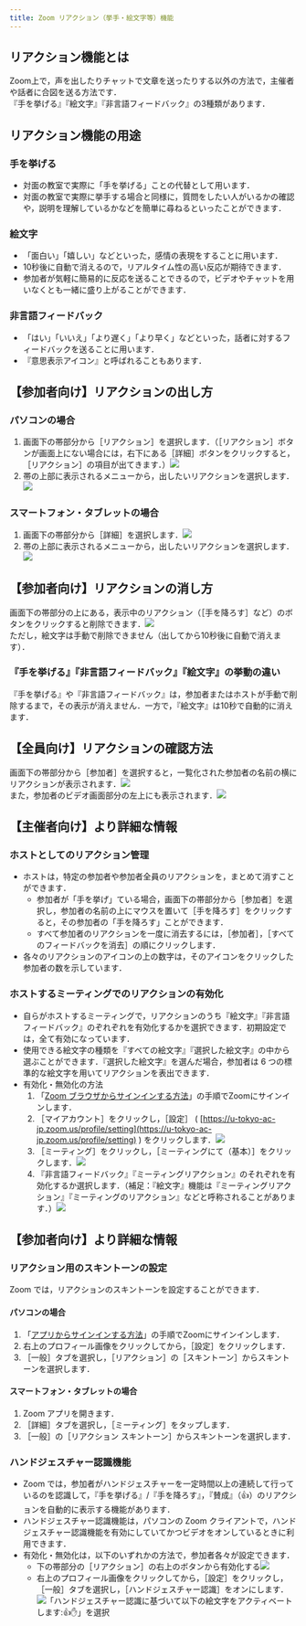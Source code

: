 ```yaml
---
title: Zoom リアクション（挙手・絵文字等）機能
---
```


## リアクション機能とは

Zoom上で，声を出したりチャットで文章を送ったりする以外の方法で，主催者や話者に合図を送る方法です．  
『手を挙げる』『絵文字』『非言語フィードバック』の3種類があります．


## リアクション機能の用途

### 手を挙げる
  - 対面の教室で実際に「手を挙げる」ことの代替として用います．
  - 対面の教室で実際に挙手する場合と同様に，質問をしたい人がいるかの確認や，説明を理解しているかなどを簡単に尋ねるといったことができます．

### 絵文字
  - 「面白い」「嬉しい」などといった，感情の表現をすることに用います．
  - 10秒後に自動で消えるので，リアルタイム性の高い反応が期待できます．
  - 参加者が気軽に簡易的に反応を送ることできるので，ビデオやチャットを用いなくとも一緒に盛り上がることができます．

### 非言語フィードバック
  - 「はい」「いいえ」「より遅く」「より早く」などといった，話者に対するフィードバックを送ることに用います．
  - 『意思表示アイコン』と呼ばれることもあります．


## 【参加者向け】リアクションの出し方

### パソコンの場合  
1. 画面下の帯部分から［リアクション］を選択します．（［リアクション］ボタンが画面上にない場合には，右下にある［詳細］ボタンをクリックすると，［リアクション］の項目が出てきます．）![](1.png)  
2. 帯の上部に表示されるメニューから，出したいリアクションを選択します．![](2.png)  

### スマートフォン・タブレットの場合
1. 画面下の帯部分から［詳細］を選択します．![](3.png)  
2. 帯の上部に表示されるメニューから，出したいリアクションを選択します．![](4.png)  


## 【参加者向け】リアクションの消し方
画面下の帯部分の上にある，表示中のリアクション（［手を降ろす］など）のボタンをクリックすると削除できます．![](5.png)  
ただし，絵文字は手動で削除できません（出してから10秒後に自動で消えます）．

### 『手を挙げる』『非言語フィードバック』『絵文字』の挙動の違い
『手を挙げる』や『非言語フィードバック』は，参加者またはホストが手動で削除するまで，その表示が消えません．一方で，『絵文字』は10秒で自動的に消えます．


## 【全員向け】リアクションの確認方法
画面下の帯部分から［参加者］を選択すると，一覧化された参加者の名前の横にリアクションが表示されます．![](6.png)  
また，参加者のビデオ画面部分の左上にも表示されます．![](7.png)  


## 【主催者向け】より詳細な情報

### ホストとしてのリアクション管理
  - ホストは，特定の参加者や参加者全員のリアクションを，まとめて消すことができます．
    - 参加者が「手を挙げ」ている場合，画面下の帯部分から［参加者］を選択し，参加者の名前の上にマウスを置いて［手を降ろす］をクリックすると，その参加者の「手を降ろす」ことができます．
    - すべて参加者のリアクションを一度に消去するには，［参加者］，［すべてのフィードバックを消去］の順にクリックします．
  - 各々のリアクションのアイコンの上の数字は，そのアイコンをクリックした参加者の数を示しています．


### ホストするミーティングでのリアクションの有効化
  - 自らがホストするミーティングで，リアクションのうち『絵文字』『非言語フィードバック』のぞれぞれを有効化するかを選択できます．初期設定では，全て有効になっています．
  - 使用できる絵文字の種類を『すべての絵文字』『選択した絵文字』の中から選ぶことができます．『選択した絵文字』を選んだ場合，参加者は 6 つの標準的な絵文字を用いてリアクションを表出できます．
  - 有効化・無効化の方法  
    1. 「[Zoom ブラウザからサインインする方法](https://utelecon.adm.u-tokyo.ac.jp/zoom/signin/#browser)」の手順でZoomにサインインします．  
    2. ［マイアカウント］をクリックし，［設定］ ( [https://u-tokyo-ac-jp.zoom.us/profile/setting](https://u-tokyo-ac-jp.zoom.us/profile/setting) ) をクリックします．![](8.png)
    3. ［ミーティング］をクリックし，［ミーティングにて（基本）］をクリックします．![](9.png)
    4. 『非言語フィードバック』『ミーティングリアクション』のそれぞれを有効化するか選択します．（補足：『絵文字』機能は『ミーティングリアクション』『ミーティングのリアクション』などと呼称されることがあります．）![](10.png)


## 【参加者向け】より詳細な情報

### リアクション用のスキントーンの設定
Zoom では，リアクションのスキントーンを設定することができます．

#### パソコンの場合
1. 「[アプリからサインインする方法](https://utelecon.adm.u-tokyo.ac.jp/zoom/signin/#app)」の手順でZoomにサインインします．  
2. 右上のプロフィール画像をクリックしてから，［設定］をクリックします．
3. ［一般］タブを選択し，［リアクション］の［スキントーン］からスキントーンを選択します． 

#### スマートフォン・タブレットの場合
1. Zoom アプリを開きます．
2. ［詳細］タブを選択し，［ミーティング］をタップします．
3. ［一般］の［リアクション スキントーン］からスキントーンを選択します．

### ハンドジェスチャー認識機能
 - Zoom では，参加者がハンドジェスチャーを一定時間以上の連続して行っているのを認識して，『手を挙げる』/『手を降ろす』，『賛成』（👍）のリアクションを自動的に表示する機能があります．  
 - ハンドジェスチャー認識機能は，パソコンの Zoom クライアントで，ハンドジェスチャー認識機能を有効にしていてかつビデオをオンしているときに利用できます．
 - 有効化・無効化は，以下のいずれかの方法で，参加者各々が設定できます．
   - 下の帯部分の［リアクション］の右上のボタンから有効化する![](11.png)
   - 右上のプロフィール画像をクリックしてから，［設定］をクリックし，［一般］タブを選択し，［ハンドジェスチャー認識］をオンにします．![「ハンドジェスチャー認識に基づいて以下の絵文字をアクティベートします:👍✋」を選択](12.png)
